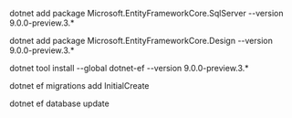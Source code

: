 dotnet add package Microsoft.EntityFrameworkCore.SqlServer --version 9.0.0-preview.3.*

dotnet add package Microsoft.EntityFrameworkCore.Design --version 9.0.0-preview.3.*

dotnet tool install --global dotnet-ef --version 9.0.0-preview.3.*

dotnet ef migrations add InitialCreate

dotnet ef database update
